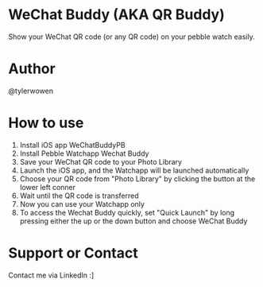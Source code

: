 # WeChat Buddy (AKA QR Buddy)

Show your WeChat QR code (or any QR code) on your pebble watch easily.

# Author

@tylerwowen

# How to use

1. Install iOS app WeChatBuddyPB
2. Install Pebble Watchapp Wechat Buddy
3. Save your WeChat QR code to your Photo Library
4. Launch the iOS app, and the Watchapp will be launched automatically
5. Choose your QR code from "Photo Library" by clicking the button at the lower left conner
6. Wait until the QR code is transferred
7. Now you can use your Watchapp only
8. To access the Wechat Buddy quickly, set "Quick Launch" by long pressing either the up or the down button and choose WeChat Buddy

# Support or Contact

Contact me via LinkedIn :]
